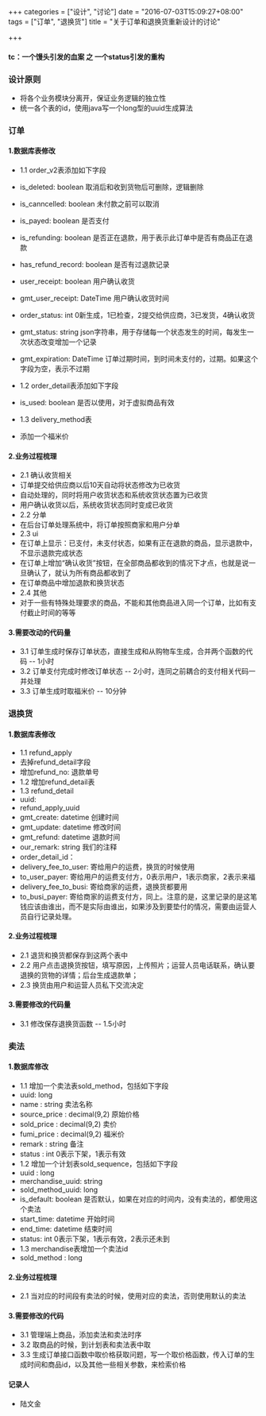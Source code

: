 +++
categories = ["设计", "讨论"]
date = "2016-07-03T15:09:27+08:00"
tags = ["订单", "退换货"]
title = "关于订单和退换货重新设计的讨论"

+++

#### tc：一个馒头引发的血案 之 一个status引发的重构

### 设计原则

- 将各个业务模块分离开，保证业务逻辑的独立性
- 统一各个表的id，使用java写一个long型的uuid生成算法

### 订单

#### 1.数据库表修改

- 1.1 order_v2表添加如下字段
 - is_deleted: boolean 取消后和收到货物后可删除，逻辑删除
 - is_canncelled: boolean 未付款之前可以取消
 - is_payed: boolean 是否支付
 - is_refunding: boolean 是否正在退款，用于表示此订单中是否有商品正在退款
 - has_refund_record: boolean 是否有过退款记录
 - user_receipt: boolean 用户确认收货
 - gmt_user_receipt: DateTime 用户确认收货时间
 - order_status: int 0新生成，1已检查，2提交给供应商，3已发货，4确认收货
 - gmt_status: string json字符串，用于存储每一个状态发生的时间，每发生一次状态改变增加一个记录
 - gmt_expiration: DateTime 订单过期时间，到时间未支付的，过期。如果这个字段为空，表示不过期

- 1.2 order_detail表添加如下字段
 - is_used: boolean 是否以使用，对于虚拟商品有效 

- 1.3 delivery_method表
 - 添加一个福米价

#### 2.业务过程梳理

- 2.1 确认收货相关
 - 订单提交给供应商以后10天自动将状态修改为已收货
 - 自动处理的，同时将用户收货状态和系统收货状态置为已收货
 - 用户确认收货以后，系统收货状态同时变成已收货
- 2.2 分单
 - 在后台订单处理系统中，将订单按照商家和用户分单
- 2.3 ui
 - 在订单上显示：已支付，未支付状态，如果有正在退款的商品，显示退款中，不显示退款完成状态
 - 在订单上增加“确认收货”按钮，在全部商品都收到的情况下才点，也就是说一旦确认了，就认为所有商品都收到了
 - 在订单商品中增加退款和换货状态
- 2.4 其他
 - 对于一些有特殊处理要求的商品，不能和其他商品进入同一个订单，比如有支付截止时间的等等

#### 3.需要改动的代码量

- 3.1 订单生成时保存订单状态，直接生成和从购物车生成，合并两个函数的代码 -- 1小时
- 3.2 订单支付完成时修改订单状态 -- 2小时，连同之前耦合的支付相关代码一并处理
- 3.3 订单生成时取福米价 -- 10分钟


### 退换货

#### 1.数据库表修改

- 1.1 refund_apply
 - 去掉refund_detail字段
 - 增加refund_no: 退款单号
- 1.2 增加refund_detail表
- 1.3 refund_detail
 - uuid: 
 - refund_apply_uuid
 - gmt_create: datetime 创建时间
 - gmt_update: datetime 修改时间
 - gmt_refund: datetime 退款时间
 - our_remark: string 我们的注释
 - order_detail_id：
 - delivery_fee_to_user: 寄给用户的运费，换货的时候使用
 - to_user_payer: 寄给用户的运费支付方，0表示用户，1表示商家，2表示来福
 - delivery_fee_to_busi: 寄给商家的运费，退换货都要用
 - to_busi_payer: 寄给商家的运费支付方，同上。注意的是，这里记录的是这笔钱应该由谁出，而不是实际由谁出，如果涉及到要垫付的情况，需要由运营人员自行记录处理。
 
 

#### 2.业务过程梳理

- 2.1 退货和换货都保存到这两个表中
- 2.2 用户点击退换货按钮，填写原因，上传照片；运营人员电话联系，确认要退换的货物的详情；后台生成退款单；
- 2.3 换货由用户和运营人员私下交流决定

#### 3.需要修改的代码量

- 3.1 修改保存退换货函数 -- 1.5小时

### 卖法

#### 1.数据库修改

- 1.1 增加一个卖法表sold_method，包括如下字段
 - uuid: long
 - name : string 卖法名称
 - source_price : decimal(9,2) 原始价格
 - sold_price : decimal(9,2) 卖价
 - fumi_price : decimal(9,2) 福米价
 - remark : string 备注
 - status : int 0表示下架，1表示有效
- 1.2 增加一个计划表sold_sequence，包括如下字段
 - uuid : long
 - merchandise_uuid: string 
 - sold_method_uuid: long
 - is_default: boolean 是否默认，如果在对应的时间内，没有卖法的，都使用这个卖法
 - start_time: datetime 开始时间
 - end_time: datetime 结束时间
 - status: int 0表示下架，1表示有效，2表示还未到
- 1.3 merchandise表增加一个卖法id
 - sold_method : long 

#### 2.业务过程梳理

- 2.1 当对应的时间段有卖法的时候，使用对应的卖法，否则使用默认的卖法


#### 3.需要修改的代码

- 3.1 管理端上商品，添加卖法和卖法时序
- 3.2 取商品的时候，到计划表和卖法表中取
- 3.3 生成订单接口函数中取价格获取问题，写一个取价格函数，传入订单的生成时间和商品id，以及其他一些相关参数，来检索价格

#### 记录人

- 陆文金

